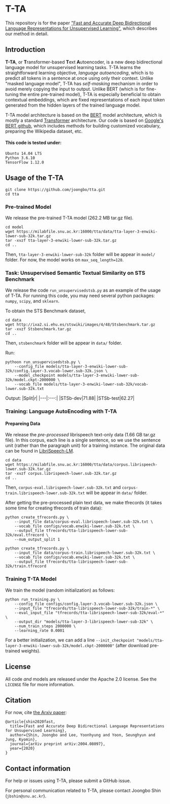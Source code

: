 # T-TA

This repository is for the paper ["Fast and Accurate Deep Bidirectional 
Language Representations for Unsupervised Learning"](https://arxiv.org/abs/2004.08097), 
which describes our method in detail.

## Introduction

**T-TA**, or **T**ransformer-based **T**ext **A**utoencoder, 
is a new deep bidirectional language model for unsupervised learning tasks.
T-TA learns the straightforward learning objective, *language autoencoding*,
which is to predict all tokens in a sentence at once using only their context.
Unlike "masked language model", T-TA has *self-masking* mechanism
in order to avoid merely copying the input to output.
Unlike BERT (which is for fine-tuning the entire pre-trained model),
T-TA is especially beneficial to obtain contextual embeddings, 
which are fixed representations of each input token
generated from the hidden layers of the trained language model.

T-TA model architecture is based on the [BERT](https://arxiv.org/abs/1810.04805) model architecture,
which is mostly a standard [Transformer](https://arxiv.org/abs/1706.03762) architecture.
Our code is based on [Google's BERT github](https://github.com/google-research/bert),
which includes methods for building customized vocabulary, preparing the Wikipedia dataset, etc.


#### This code is tested under:

```
Ubuntu 14.04 LTS
Python 3.6.10
TensorFlow 1.12.0
```


## Usage of the T-TA

```shell
git clone https://github.com/joongbo/tta.git
cd tta
```


### Pre-trained Model

We release the pre-trained T-TA model (262.2 MB tar.gz file).
```shell
cd model
wget https://milabfile.snu.ac.kr:16000/tta/data/tta-layer-3-enwiki-lower-sub-32k.tar.gz
tar -xvzf tta-layer-3-enwiki-lower-sub-32k.tar.gz
cd ..
```
Then, `tta-layer-3-enwiki-lower-sub-32k` folder will be appear in `model/` folder. 
For now, the model works on `max_seq_length=128`.


### Task: Unsupervised Semantic Textual Similarity on STS Benchmark

We release the code `run_unsupervisedstsb.py` as an example of the usage of T-TA.
For running this code, you may need several python packages: `numpy`, `scipy`, and `sklearn`.

To obtain the STS Benchmark dataset,
```shell
cd data
wget http://ixa2.si.ehu.es/stswiki/images/4/48/Stsbenchmark.tar.gz
tar -xvzf Stsbenchmark.tar.gz
cd ..
```
Then, `stsbenchmark` folder will be appear in `data/` folder. 

Run:
```shell
pythoon run_unsupervisedstsb.py \
    --config_file models/tta-layer-3-enwiki-lower-sub-32k/config.layer-3.vocab-lower.sub-32k.json \
    --model_checkpoint models/tta-layer-3-enwiki-lower-sub-32k/model.ckpt-2000000 \
    --vocab_file models/tta-layer-3-enwiki-lower-sub-32k/vocab-lower.sub-32k.txt
```

Output:
|Split|*r*|
|---|:---:|
|STSb-dev|71.88|
|STSb-test|62.27|


### Training: Language AutoEncoding with T-TA

#### Prepareing Data

We release the *pre-processed* librispeech text-only data (1.66 GB tar.gz file).
In this corpus, each line is a single sentence, 
so we use the sentence unit (rather than the paragraph unit) for a training instance.
The original data can be found in [LibriSpeech-LM](http://www.openslr.org/11/).

```shell
cd data
wget https://milabfile.snu.ac.kr:16000/tta/data/corpus.librispeech-lower.sub-32k.tar.gz
tar -xvzf corpus.librispeech-lower.sub-32k.tar.gz
cd ..
```
Then, `corpus-eval.librispeech-lower.sub-32k.txt` and 
`corpus-train.librispeech-lower.sub-32k.txt` will be appear in `data/` folder. 

After getting the pre-processed plain text data, we make tfrecords
(it takes some time for creating tfrecords of train data):

```shell
python create_tfrecords.py \
    --input_file data/corpus-eval.librispeech-lower.sub-32k.txt \
    --vocab_file configs/vocab.enwiki-lower.sub-32k.txt \
    --output_file tfrecords/tta-librispeech-lower-sub-32k/eval.tfrecord \
    --num_output_split 1

python create_tfrecords.py \
    --input_file data/corpus-train.librispeech-lower.sub-32k.txt \
    --vocab_file configs/vocab.enwiki-lower.sub-32k.txt \
    --output_file tfrecords/tta-librispeech-lower-sub-32k/train.tfrecord
```


### Training T-TA Model

We train the model (random initialization) as follows:
```shell
python run_training.py \
    --config_file configs/config.layer-3.vocab-lower.sub-32k.json \
    --input_file "tfrecords/tta-librispeech-lower-sub-32k/train-*" \
    --eval_input_file "tfrecords/tta-librispeech-lower-sub-32k/eval-*" \
    --output_dir "models/tta-layer-3-librispeech-lower-sub-32k" \
    --num_train_steps 2000000 \
    --learning_rate 0.0001
```

For a better initialization, we can add a line
`--init_checkpoint "models/tta-layer-3-enwiki-lower-sub-32k/model.ckpt-2000000"`
(after download pre-trained weights).

## License

All code *and* models are released under the Apache 2.0 license. See the
`LICENSE` file for more information.

## Citation

For now, cite [the Arxiv paper](https://arxiv.org/abs/2004.08097):

```
@article{shin2020fast,
  title={Fast and Accurate Deep Bidirectional Language Representations for Unsupervised Learning},
  author={Shin, Joongbo and Lee, Yoonhyung and Yoon, Seunghyun and Jung, Kyomin},
  journal={arXiv preprint arXiv:2004.08097},
  year={2020}
}
```

## Contact information

For help or issues using T-TA, please submit a GitHub issue.

For personal communication related to T-TA, please contact Joongbo Shin 
(`jbshin@snu.ac.kr`).
